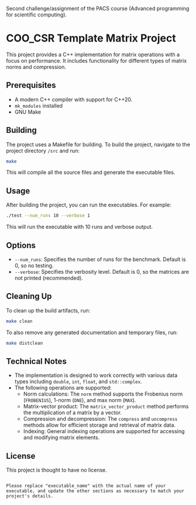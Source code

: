 Second challenge/assignment of the PACS course (Advanced programming for scientific computing). 



# COO_CSR Template Matrix Project

This project provides a C++ implementation for matrix operations with a focus on performance. It includes functionality for different types of matrix norms and compression.

## Prerequisites

- A modern C++ compiler with support for C++20.
- `mk_modules` installed 
- GNU Make

## Building

The project uses a Makefile for building. To build the project, navigate to the project directory `/src` and run:

```bash
make
```

This will compile all the source files and generate the executable files.

## Usage

After building the project, you can run the executables. For example:

```bash
./test --num_runs 10 --verbose 1
```

This will run the executable with 10 runs and verbose output.

## Options

- `--num_runs`: Specifies the number of runs for the benchmark. Default is 0, so no testing.
- `--verbose`: Specifies the verbosity level. Default is 0, so the matrices are not printed (recommended).

## Cleaning Up

To clean up the build artifacts, run:

```bash
make clean
```

To also remove any generated documentation and temporary files, run:

```bash
make distclean
```

## Technical Notes

- The implementation is designed to work correctly with various data types including `double`, `int`, `float`, and `std::complex`.
- The following operations are supported:
  - Norm calculations: The `norm` method supports the Frobenius norm (`FROBENIUS`), 1-norm (`ONE`), and max norm (`MAX`).
  - Matrix-vector product: The `matrix_vector_product` method performs the multiplication of a matrix by a vector.
  - Compression and decompression: The `compress` and `uncompress` methods allow for efficient storage and retrieval of matrix data.
  - Indexing: General indexing operations are supported for accessing and modifying matrix elements.

## License

This project is thought to have no license.
```

Please replace "executable_name" with the actual name of your executable, and update the other sections as necessary to match your project's details.